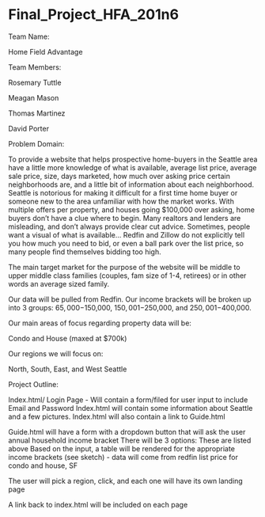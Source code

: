 # Final_Project_HFA_201n6


Team Name:

Home Field Advantage

Team Members:

Rosemary Tuttle

Meagan Mason

Thomas Martinez

David Porter

Problem Domain:

To provide a website that helps prospective home-buyers in the Seattle area have a little more knowledge of what is available, average list price, average sale price, size, days marketed, how much over asking price certain neighborhoods are, and a little bit of information about each neighborhood. Seattle is notorious for making it difficult for a first time home buyer or someone new to the area unfamiliar with how the market works. With multiple offers per property, and houses going $100,000 over asking, home buyers don’t have a clue where to begin. Many realtors and lenders are misleading, and don’t always provide clear cut advice. Sometimes, people want a visual of what is available… Redfin and Zillow do not explicitly tell you how much you need to bid, or even a ball park over the list price, so many people find themselves bidding too high.

The main target market for the purpose of the website will be middle to upper middle class families (couples, fam size of 1-4, retirees) or in other words an average sized family.

Our data will be pulled from Redfin. Our income brackets will be broken up into 3 groups: $65,000-$150,000, $150,001-$250,000, and $250,001-$400,000.

Our main areas of focus regarding property data will be:

Condo and House (maxed at $700k)

Our regions we will focus on:

North, South, East, and West Seattle

Project Outline:

Index.html/ Login Page - Will contain a form/filed for user input to include Email and Password
Index.html will contain some information about Seattle and a few pictures.
Index.html will also contain a link to Guide.html

Guide.html will have a form with a dropdown button that will ask the user annual household income bracket
There will be 3 options: These are listed above
Based on the input, a table will be rendered for the appropriate income brackets
(see sketch) - data will come from redfin list price for condo and house, SF

The user will pick a region, click, and each one will have its own landing page



A link back to index.html will be included on each page
